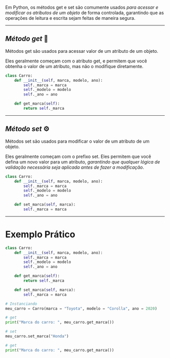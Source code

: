 Em Python, os métodos get e set são comumente usados *para acessar e modificar os atributos de um objeto* de forma controlada, garantindo que as operações de leitura e escrita sejam feitas de maneira segura.

---

## *Método get* 🔎

Métodos get são usados para acessar valor de um atributo de um objeto.

Eles geralmente começam com o atributo get, e permitem que você obtenha o valor de um atributo, mas não o modifique diretamente.

```Python
class Carro:
	def __init__(self, marca, modelo, ano):
		self._marca = marca
		self._modelo = modelo
		self._ano = ano

	def get_marca(self):
		return self._marca
```

---

## *Método set* ⚙️

Métodos set são usados para modificar o valor de um atributo de um objeto.

Eles geralmente começam com o prefixo set. Eles permitem que você defina um novo valor para um atributo, *garantindo que qualquer lógica de validação necessária seja aplicada antes de fazer a modificação*.

```Python
class Carro:
	def __init__(self, marca, modelo, ano):
		self._marca = marca
		self._modelo = modelo
		self._ano = ano

	def set_marca(self, marca):
		self._marca = marca
```

---
# Exemplo Prático

```Python
class Carro:
	def __init__(self, marca, modelo, ano):
		self._marca = marca
		self._modelo = modelo
		self._ano = ano

	def get_marca(self):
		return self._marca

	def set_marca(self, marca):
		self._marca = marca

# Instanciando
meu_carro = Carro(marca = "Toyota", modelo = "Corolla", ano = 2020)

# get
print("Marca do carro: ", meu_carro.get_marca())

# set
meu_carro.set_marca("Honda")

# get
print("Marca do carro: ", meu_carro.get_marca())
```
